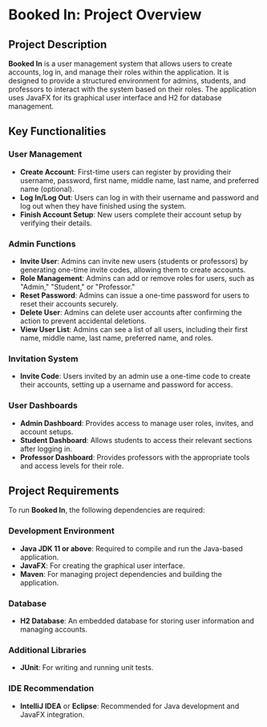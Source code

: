# Booked In: Project Overview

## Project Description
**Booked In** is a user management system that allows users to create accounts, log in, and manage their roles within the application. It is designed to provide a structured environment for admins, students, and professors to interact with the system based on their roles. The application uses JavaFX for its graphical user interface and H2 for database management.

## Key Functionalities
### User Management
- **Create Account**: First-time users can register by providing their username, password, first name, middle name, last name, and preferred name (optional).
- **Log In/Log Out**: Users can log in with their username and password and log out when they have finished using the system.
- **Finish Account Setup**: New users complete their account setup by verifying their details.

### Admin Functions
- **Invite User**: Admins can invite new users (students or professors) by generating one-time invite codes, allowing them to create accounts.
- **Role Management**: Admins can add or remove roles for users, such as "Admin," "Student," or "Professor."
- **Reset Password**: Admins can issue a one-time password for users to reset their accounts securely.
- **Delete User**: Admins can delete user accounts after confirming the action to prevent accidental deletions.
- **View User List**: Admins can see a list of all users, including their first name, middle name, last name, preferred name, and roles.

### Invitation System
- **Invite Code**: Users invited by an admin use a one-time code to create their accounts, setting up a username and password for access.

### User Dashboards
- **Admin Dashboard**: Provides access to manage user roles, invites, and account setups.
- **Student Dashboard**: Allows students to access their relevant sections after logging in.
- **Professor Dashboard**: Provides professors with the appropriate tools and access levels for their role.

## Project Requirements
To run **Booked In**, the following dependencies are required:

### Development Environment
- **Java JDK 11 or above**: Required to compile and run the Java-based application.
- **JavaFX**: For creating the graphical user interface.
- **Maven**: For managing project dependencies and building the application.

### Database
- **H2 Database**: An embedded database for storing user information and managing accounts.

### Additional Libraries
- **JUnit**: For writing and running unit tests.

### IDE Recommendation
- **IntelliJ IDEA** or **Eclipse**: Recommended for Java development and JavaFX integration.

